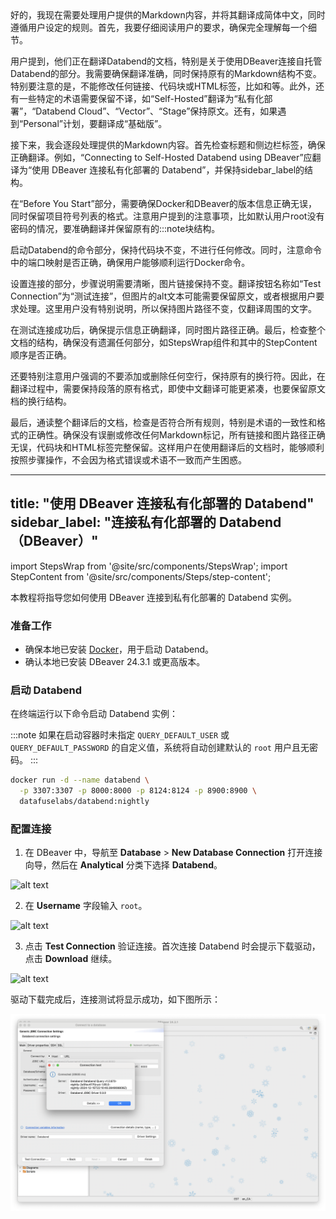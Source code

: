 <think>
好的，我现在需要处理用户提供的Markdown内容，并将其翻译成简体中文，同时遵循用户设定的规则。首先，我要仔细阅读用户的要求，确保完全理解每一个细节。

用户提到，他们正在翻译Databend的文档，特别是关于使用DBeaver连接自托管Databend的部分。我需要确保翻译准确，同时保持原有的Markdown结构不变。特别要注意的是，不能修改任何链接、代码块或HTML标签，比如<Notes>和<StepsWrap>等。此外，还有一些特定的术语需要保留不译，如“Self-Hosted”翻译为“私有化部署”，“Databend Cloud”、“Vector”、“Stage”保持原文。还有，如果遇到“Personal”计划，要翻译成“基础版”。

接下来，我会逐段处理提供的Markdown内容。首先检查标题和侧边栏标签，确保正确翻译。例如，“Connecting to Self-Hosted Databend using DBeaver”应翻译为“使用 DBeaver 连接私有化部署的 Databend”，并保持sidebar_label的结构。

在“Before You Start”部分，需要确保Docker和DBeaver的版本信息正确无误，同时保留项目符号列表的格式。注意用户提到的注意事项，比如默认用户root没有密码的情况，要准确翻译并保留原有的:::note块结构。

启动Databend的命令部分，保持代码块不变，不进行任何修改。同时，注意命令中的端口映射是否正确，确保用户能够顺利运行Docker命令。

设置连接的部分，步骤说明需要清晰，图片链接保持不变。翻译按钮名称如“Test Connection”为“测试连接”，但图片的alt文本可能需要保留原文，或者根据用户要求处理。这里用户没有特别说明，所以保持图片路径不变，仅翻译周围的文字。

在测试连接成功后，确保提示信息正确翻译，同时图片路径正确。最后，检查整个文档的结构，确保没有遗漏任何部分，如StepsWrap组件和其中的StepContent顺序是否正确。

还要特别注意用户强调的不要添加或删除任何空行，保持原有的换行符。因此，在翻译过程中，需要保持段落的原有格式，即使中文翻译可能更紧凑，也要保留原文档的换行结构。

最后，通读整个翻译后的文档，检查是否符合所有规则，特别是术语的一致性和格式的正确性。确保没有误删或修改任何Markdown标记，所有链接和图片路径正确无误，代码块和HTML标签完整保留。这样用户在使用翻译后的文档时，能够顺利按照步骤操作，不会因为格式错误或术语不一致而产生困惑。
</think>

---
title: "使用 DBeaver 连接私有化部署的 Databend"
sidebar_label: "连接私有化部署的 Databend（DBeaver）"
---

import StepsWrap from '@site/src/components/StepsWrap';
import StepContent from '@site/src/components/Steps/step-content';

本教程将指导您如何使用 DBeaver 连接到私有化部署的 Databend 实例。

<StepsWrap>
<StepContent number="1">

### 准备工作

- 确保本地已安装 [Docker](https://www.docker.com/)，用于启动 Databend。
- 确认本地已安装 DBeaver 24.3.1 或更高版本。

</StepContent>
<StepContent number="2">

### 启动 Databend

在终端运行以下命令启动 Databend 实例：

:::note
如果在启动容器时未指定 `QUERY_DEFAULT_USER` 或 `QUERY_DEFAULT_PASSWORD` 的自定义值，系统将自动创建默认的 `root` 用户且无密码。
:::

```bash
docker run -d --name databend \
  -p 3307:3307 -p 8000:8000 -p 8124:8124 -p 8900:8900 \
  datafuselabs/databend:nightly
```

</StepContent>
<StepContent number="3">

### 配置连接

1. 在 DBeaver 中，导航至 **Database** > **New Database Connection** 打开连接向导，然后在 **Analytical** 分类下选择 **Databend**。

![alt text](@site/static/img/connect/dbeaver-analytical.png)

2. 在 **Username** 字段输入 `root`。

![alt text](@site/static/img/connect/dbeaver-user-root.png)

3. 点击 **Test Connection** 验证连接。首次连接 Databend 时会提示下载驱动，点击 **Download** 继续。

![alt text](@site/static/img/connect/dbeaver-download-driver.png)

驱动下载完成后，连接测试将显示成功，如下图所示：

![alt text](../../../../static/img/connect/dbeaver-success.png)

</StepContent>
</StepsWrap>